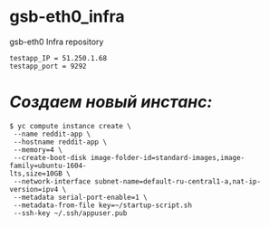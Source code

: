 # gsb-eth0_infra
gsb-eth0 Infra repository

```
testapp_IP = 51.250.1.68
testapp_port = 9292
```
# ***Создаем новый инстанс:***

```
$ yc compute instance create \
 --name reddit-app \
 --hostname reddit-app \
 --memory=4 \
 --create-boot-disk image-folder-id=standard-images,image-family=ubuntu-1604-
lts,size=10GB \
 --network-interface subnet-name=default-ru-central1-a,nat-ip-version=ipv4 \
 --metadata serial-port-enable=1 \
 --metadata-from-file key=~/startup-script.sh
 --ssh-key ~/.ssh/appuser.pub
```
